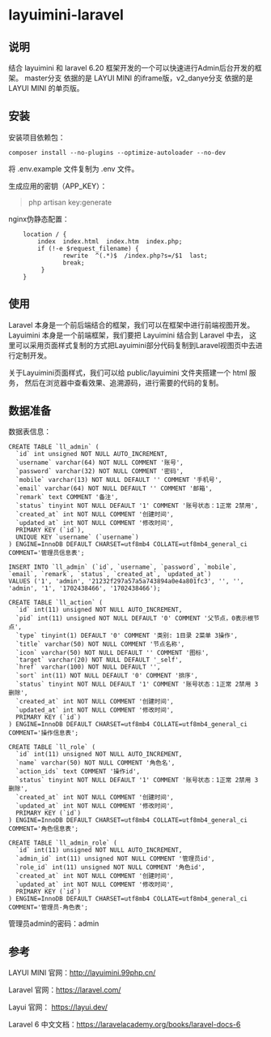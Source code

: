 # layuimini-laravel

## 说明

结合 layuimini 和 laravel 6.20 框架开发的一个可以快速进行Admin后台开发的框架。
master分支 依据的是 LAYUI MINI 的iframe版，v2_danye分支 依据的是 LAYUI MINI 的单页版。

## 安装

安装项目依赖包：
```
composer install --no-plugins --optimize-autoloader --no-dev
```

将 .env.example 文件复制为 .env 文件。

生成应用的密钥（APP_KEY）：
> php artisan key:generate

nginx伪静态配置：
```
    location / {
        index  index.html  index.htm  index.php;
        if (!-e $request_filename) {
               rewrite  ^(.*)$  /index.php?s=/$1  last;
               break;
         }
    }
```

## 使用

Laravel 本身是一个前后端结合的框架，我们可以在框架中进行前端视图开发。
Layuimini 本身是一个前端框架，我们要把 Layuimini 结合到 Laravel 中去，
这里可以采用页面样式复制的方式把Layuimini部分代码复制到Laravel视图页中去进行定制开发。

关于Layuimini页面样式，我们可以给 public/layuimini 文件夹搭建一个 html 服务，
然后在浏览器中查看效果、追溯源码，进行需要的代码的复制。

## 数据准备

数据表信息：
```
CREATE TABLE `ll_admin` (
  `id` int unsigned NOT NULL AUTO_INCREMENT,
  `username` varchar(64) NOT NULL COMMENT '账号',
  `password` varchar(32) NOT NULL COMMENT '密码',
  `mobile` varchar(13) NOT NULL DEFAULT '' COMMENT '手机号',
  `email` varchar(64) NOT NULL DEFAULT '' COMMENT '邮箱',
  `remark` text COMMENT '备注',
  `status` tinyint NOT NULL DEFAULT '1' COMMENT '账号状态：1正常 2禁用',
  `created_at` int NOT NULL COMMENT '创建时间',
  `updated_at` int NOT NULL COMMENT '修改时间',
  PRIMARY KEY (`id`),
  UNIQUE KEY `username` (`username`)
) ENGINE=InnoDB DEFAULT CHARSET=utf8mb4 COLLATE=utf8mb4_general_ci COMMENT='管理员信息表';

INSERT INTO `ll_admin` (`id`, `username`, `password`, `mobile`, `email`, `remark`, `status`, `created_at`, `updated_at`) 
VALUES ('1', 'admin', '21232f297a57a5a743894a0e4a801fc3', '', '', 'admin', '1', '1702438466', '1702438466');

CREATE TABLE `ll_action` (
  `id` int(11) unsigned NOT NULL AUTO_INCREMENT,
  `pid` int(11) unsigned NOT NULL DEFAULT '0' COMMENT '父节点，0表示根节点',
  `type` tinyint(1) DEFAULT '0' COMMENT '类别: 1目录 2菜单 3操作',
  `title` varchar(50) NOT NULL COMMENT '节点名称',
  `icon` varchar(50) NOT NULL DEFAULT '' COMMENT '图标',
  `target` varchar(20) NOT NULL DEFAULT '_self',
  `href` varchar(100) NOT NULL DEFAULT '',
  `sort` int(11) NOT NULL DEFAULT '0' COMMENT '排序',
  `status` tinyint NOT NULL DEFAULT '1' COMMENT '账号状态：1正常 2禁用 3删除',
  `created_at` int NOT NULL COMMENT '创建时间',
  `updated_at` int NOT NULL COMMENT '修改时间',
  PRIMARY KEY (`id`)
) ENGINE=InnoDB DEFAULT CHARSET=utf8mb4 COLLATE=utf8mb4_general_ci COMMENT='操作信息表';

CREATE TABLE `ll_role` (
  `id` int(11) unsigned NOT NULL AUTO_INCREMENT,
  `name` varchar(50) NOT NULL COMMENT '角色名',
  `action_ids` text COMMENT '操作id',
  `status` tinyint NOT NULL DEFAULT '1' COMMENT '账号状态：1正常 2禁用 3删除',
  `created_at` int NOT NULL COMMENT '创建时间',
  `updated_at` int NOT NULL COMMENT '修改时间',
  PRIMARY KEY (`id`)
) ENGINE=InnoDB DEFAULT CHARSET=utf8mb4 COLLATE=utf8mb4_general_ci COMMENT='角色信息表';

CREATE TABLE `ll_admin_role` (
  `id` int(11) unsigned NOT NULL AUTO_INCREMENT,
  `admin_id` int(11) unsigned NOT NULL COMMENT '管理员id',
  `role_id` int(11) unsigned NOT NULL COMMENT '角色id',
  `created_at` int NOT NULL COMMENT '创建时间',
  `updated_at` int NOT NULL COMMENT '修改时间',
  PRIMARY KEY (`id`)
) ENGINE=InnoDB DEFAULT CHARSET=utf8mb4 COLLATE=utf8mb4_general_ci COMMENT='管理员-角色表';
```

管理员admin的密码：admin







## 参考

LAYUI MINI 官网：http://layuimini.99php.cn/

Laravel 官网：https://laravel.com/

Layui 官网： https://layui.dev/

Laravel 6 中文文档：https://laravelacademy.org/books/laravel-docs-6

